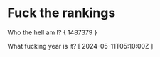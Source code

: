 # Fuck the rankings

Who the hell am I?
{ 1487379 }

What fucking year is it?
[ 2024-05-11T05:10:00Z ]
